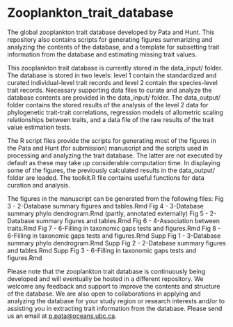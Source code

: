 # Zooplankton_trait_database
The global zooplankton trait database developed by Pata and Hunt. This repository also contains scripts for generating figures summarizing and analyzing the contents of the database, and a template for subsetting trait information from the database and estimating missing trait values.

This zooplankton trait database is currently stored in the data_input/ folder. The database is stored in two levels: level 1 contain the standardized and curated individual-level trait records and level 2 contain the species-level trait records. Necessary supporting data files to curate and analyze the database contents are provided in the data_input/ folder. The data_output/ folder contains the stored results of the analysis of the level 2 data for phylogenetic trait-trait correlations, regression models of allometric scaling relationships between traits, and a data file of the raw results of the trait value estimation tests.

The R script files provide the scripts for generating most of the figures in the Pata and Hunt (for submission) manuscript and the scripts used in processing and analyzing the trait database. The latter are not executed by default as these may take up considerable computation time. In displaying some of the figures, the previously calculated results in the data_output/ folder are loaded. The toolkit.R file contains useful functions for data curation and analysis.

The figures in the manuscript can be generated from the following files:
Fig 3 - 2-Database summary figures and tables.Rmd
Fig 4 - 3-Database summary phylo dendrogram.Rmd (partly, annotated externally)
Fig 5 - 2-Database summary figures and tables.Rmd
Fig 6 - 4-Association between traits.Rmd
Fig 7 - 6-Filling in taxonomic gaps tests and figures.Rmd
Fig 8 - 6-Filling in taxonomic gaps tests and figures.Rmd
Supp Fig 1 - 3-Database summary phylo dendrogram.Rmd
Supp Fig 2 - 2-Database summary figures and tables.Rmd
Supp Fig 3 - 6-Filling in taxonomic gaps tests and figures.Rmd

Please note that the zooplankton trait database is continuously being developed and will eventually be hosted in a different repository. We welcome any feedback and support to improve the contents and structure of the database. We are also open to collaborations in applying and analyzing the database for your study region or research interests and/or to assisting you in extracting trait information from the database. Please send us an email at p.pata@oceans.ubc.ca.
